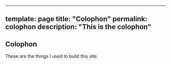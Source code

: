 ---
template: page
title: "Colophon"
permalink: colophon
description: "This is the colophon"
----
## Colophon

These are the things I used to build this site.
